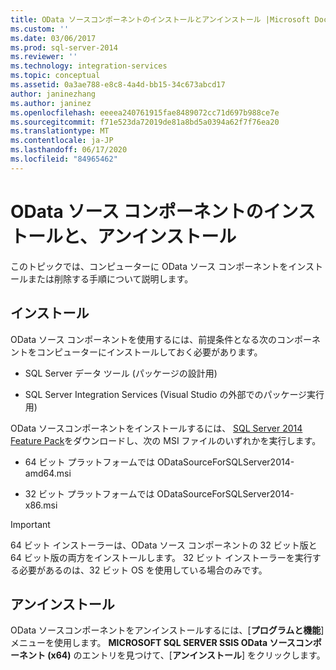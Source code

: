 ```yaml
---
title: OData ソースコンポーネントのインストールとアンインストール |Microsoft Docs
ms.custom: ''
ms.date: 03/06/2017
ms.prod: sql-server-2014
ms.reviewer: ''
ms.technology: integration-services
ms.topic: conceptual
ms.assetid: 0a3ae788-e8c8-4a4d-bb15-34c673abcd17
author: janinezhang
ms.author: janinez
ms.openlocfilehash: eeeea240761915fae8489072cc71d697b988ce7e
ms.sourcegitcommit: f71e523da72019de81a8bd5a0394a62f7f76ea20
ms.translationtype: MT
ms.contentlocale: ja-JP
ms.lasthandoff: 06/17/2020
ms.locfileid: "84965462"
---
```

# <a name="install-and-uninstall-odata-source-component"></a>OData ソース コンポーネントのインストールと、アンインストール
  このトピックでは、コンピューターに OData ソース コンポーネントをインストールまたは削除する手順について説明します。  
  
## <a name="installation"></a>インストール  
 OData ソース コンポーネントを使用するには、前提条件となる次のコンポーネントをコンピューターにインストールしておく必要があります。  
  
-   SQL Server データ ツール (パッケージの設計用)  
  
-   SQL Server Integration Services (Visual Studio の外部でのパッケージ実行用)  
  
 OData ソースコンポーネントをインストールするには、 [SQL Server 2014 Feature Pack](https://go.microsoft.com/fwlink/p/?LinkId=391999)をダウンロードし、次の MSI ファイルのいずれかを実行します。  
  
-   64 ビット プラットフォームでは ODataSourceForSQLServer2014-amd64.msi  
  
-   32 ビット プラットフォームでは ODataSourceForSQLServer2014-x86.msi  
  
> [!IMPORTANT]  
>  64 ビット インストーラーは、OData ソース コンポーネントの 32 ビット版と 64 ビット版の両方をインストールします。 32 ビット インストーラーを実行する必要があるのは、32 ビット OS を使用している場合のみです。  
  
## <a name="uninstallation"></a>アンインストール  
 OData ソースコンポーネントをアンインストールするには、[**プログラムと機能**] メニューを使用します。 **MICROSOFT SQL SERVER SSIS OData ソースコンポーネント (x64)** のエントリを見つけて、[**アンインストール**] をクリックします。  
  
  
